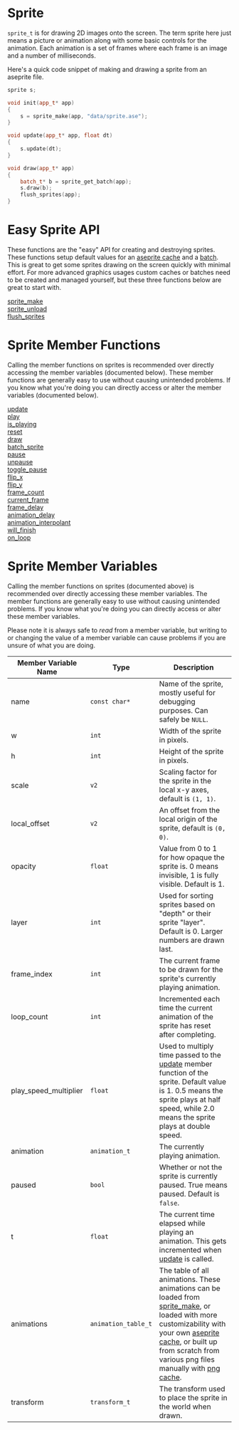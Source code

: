 # Sprite

`sprite_t` is for drawing 2D images onto the screen. The term sprite here just means a picture or animation along with some basic controls for the animation. Each animation is a set of frames where each frame is an image and a number of milliseconds.

Here's a quick code snippet of making and drawing a sprite from an aseprite file.

```cpp
sprite s;

void init(app_t* app)
{
    s = sprite_make(app, "data/sprite.ase");
}

void update(app_t* app, float dt)
{
    s.update(dt);
}

void draw(app_t* app)
{
    batch_t* b = sprite_get_batch(app);
    s.draw(b);
    flush_sprites(app);
}
```

# Easy Sprite API

These functions are the "easy" API for creating and destroying sprites. These functions setup default values for an [aseprite cache](https://github.com/RandyGaul/cute_framework/tree/master/doc/graphics/aseprite_cache) and a [batch](https://github.com/RandyGaul/cute_framework/tree/master/doc/graphics/batch). This is great to get some sprites drawing on the screen quickly with minimal effort. For more advanced graphics usages custom caches or batches need to be created and managed yourself, but these three functions below are great to start with.

[sprite_make](https://github.com/RandyGaul/cute_framework/blob/master/doc/graphics/sprite/sprite_make.md)  
[sprite_unload](https://github.com/RandyGaul/cute_framework/blob/master/doc/graphics/sprite/sprite_unload.md)  
[flush_sprites](https://github.com/RandyGaul/cute_framework/blob/master/doc/graphics/sprite/flush_sprites.md)  

# Sprite Member Functions

Calling the member functions on sprites is recommended over directly accessing the member variables (documented below). These member functions are generally easy to use without causing unintended problems. If you know what you're doing you can directly access or alter the member variables (documented below).

[update](https://github.com/RandyGaul/cute_framework/blob/master/doc/graphics/sprite/update.md)  
[play](https://github.com/RandyGaul/cute_framework/blob/master/doc/graphics/sprite/play.md)  
[is_playing](https://github.com/RandyGaul/cute_framework/blob/master/doc/graphics/sprite/is_playing.md)  
[reset](https://github.com/RandyGaul/cute_framework/blob/master/doc/graphics/sprite/reset.md)  
[draw](https://github.com/RandyGaul/cute_framework/blob/master/doc/graphics/sprite/draw.md)  
[batch_sprite](https://github.com/RandyGaul/cute_framework/blob/master/doc/graphics/sprite/batch_sprite.md)  
[pause](https://github.com/RandyGaul/cute_framework/blob/master/doc/graphics/sprite/pause.md)  
[unpause](https://github.com/RandyGaul/cute_framework/blob/master/doc/graphics/sprite/unpause.md)  
[toggle_pause](https://github.com/RandyGaul/cute_framework/blob/master/doc/graphics/sprite/toggle_pause.md)  
[flip_x](https://github.com/RandyGaul/cute_framework/blob/master/doc/graphics/sprite/flip_x.md)  
[flip_y](https://github.com/RandyGaul/cute_framework/blob/master/doc/graphics/sprite/flip_y.md)  
[frame_count](https://github.com/RandyGaul/cute_framework/blob/master/doc/graphics/sprite/frame_count.md)  
[current_frame](https://github.com/RandyGaul/cute_framework/blob/master/doc/graphics/sprite/current_frame.md)  
[frame_delay](https://github.com/RandyGaul/cute_framework/blob/master/doc/graphics/sprite/frame_delay.md)  
[animation_delay](https://github.com/RandyGaul/cute_framework/blob/master/doc/graphics/sprite/animation_delay.md)  
[animation_interpolant](https://github.com/RandyGaul/cute_framework/blob/master/doc/graphics/sprite/animation_interpolant.md)  
[will_finish](https://github.com/RandyGaul/cute_framework/blob/master/doc/graphics/sprite/will_finish.md)  
[on_loop](https://github.com/RandyGaul/cute_framework/blob/master/doc/graphics/sprite/on_loop.md)  

# Sprite Member Variables

Calling the member functions on sprites (documented above) is recommended over directly accessing these member variables. The member functions are generally easy to use without causing unintended problems. If you know what you're doing you can directly access or alter these member variables.

Please note it is always safe to *read* from a member variable, but writing to or changing the value of a member variable can cause problems if you are unsure of what you are doing.

Member Variable Name | Type | Description
--- | --- | ---
name | `const char*` | Name of the sprite, mostly useful for debugging purposes. Can safely be `NULL`.
w | `int` | Width of the sprite in pixels.
h | `int` | Height of the sprite in pixels.
scale | `v2` | Scaling factor for the sprite in the local x-y axes, default is `(1, 1)`.
local_offset | `v2` | An offset from the local origin of the sprite, default is `(0, 0)`.
opacity | `float` | Value from 0 to 1 for how opaque the sprite is. 0 means invisible, 1 is fully visible. Default is 1.
layer | `int` | Used for sorting sprites based on "depth" or their sprite "layer". Default is 0. Larger numbers are drawn last.
frame_index | `int` | The current frame to be drawn for the sprite's currently playing animation.
loop_count | `int` | Incremented each time the current animation of the sprite has reset after completing.
play_speed_multiplier | `float` | Used to multiply time passed to the [update](https://github.com/RandyGaul/cute_framework/blob/master/doc/graphics/sprite/update.md) member function of the sprite. Default value is 1. 0.5 means the sprite plays at half speed, while 2.0 means the sprite plays at double speed.
animation | `animation_t` | The currently playing animation.
paused | `bool` | Whether or not the sprite is currently paused. True means paused. Default is `false`.
t | `float` | The current time elapsed while playing an animation. This gets incremented when [update](https://github.com/RandyGaul/cute_framework/blob/master/doc/graphics/sprite/update.md) is called.
animations | `animation_table_t` | The table of all animations. These animations can be loaded from [sprite_make](https://github.com/RandyGaul/cute_framework/blob/master/doc/graphics/sprite/sprite_make.md), or loaded with more customizability with your own [aseprite cache](https://github.com/RandyGaul/cute_framework/tree/master/doc/graphics/aseprite_cache), or built up from scratch from various png files manually with [png cache](https://github.com/RandyGaul/cute_framework/tree/master/doc/graphics/png_cache).
transform | `transform_t` | The transform used to place the sprite in the world when drawn.
